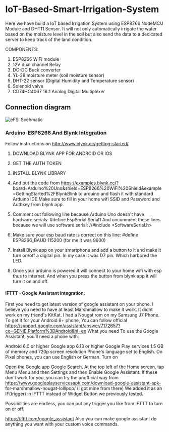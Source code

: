 # IoT-Based-Smart-Irrigation-System
Here we have build a IoT based Irrigation System using ESP8266 NodeMCU Module and DHT11 Sensor. It will not only automatically irrigate the water based on the moisture level in the soil but also send the data to a dedicated server to keep track of the land condition. 

COMPONENTS:
  1. ESP8266 WiFi module
  2. 12V dual channel Relay
  3. DC-DC Buck converter
  4. YL-38 moisture meter (soil moisture sensor)
  5. DHT-22 sensor (Digital Humidity and Temperature sensor)
  6. Solenoid valve
  7. CD74HC4067 16:1 Analog Digital Multiplexer
  
## Connection diagram  
 ![eFSI Scehmatic](https://user-images.githubusercontent.com/37745069/81949178-2d383680-9620-11ea-891c-0ea54c8dfb20.png)

### Arduino-ESP8266 And Blynk Integration

Follow instructions on http://www.blynk.cc/getting-started/
1. DOWNLOAD BLYNK APP FOR ANDROID OR IOS
2. GET THE AUTH TOKEN
3. INSTALL BLYNK LIBRARY
4. And put the code from https://examples.blynk.cc/?          board=Arduino%20Uno&shield=ESP8266%20WiFi%20Shield&example=GettingStarted%2FBlynkBlink to arduino and flash it with standard Arduino  IDE.Make sure to fill in your home wifi SSID and Password and Authkey from blynk app.

5. Comment out following line because Arduino Uno doesn't have hardware serials: #define EspSerial Serial1
   And uncomment these lines because we will use software serial: //#include <SoftwareSerial.h> 

6. Make sure your esp baud rate is correct on this line: #define ESP8266_BAUD 115200 (for me it was 9600)

7. Install Blynk app on your smartphone and add a button to it and make it turn on/off a digital pin. In my case it was D7 pin. Which      harbored the LED.

8. Once your arduino is powered it will connect to your home wifi with esp thus to internet. And when you press the button from blynk      app it will turn it on and off.

#### IFTTT - Google Assistant Integration:

First you need to get latest version of google assistant on your phone. I believe you need to have at least Marshmallow to make it work. It didnt work on my friend's KitKat. I had a Nougat rom on my Samsung J7 Phone. To get it for your Android 6+ phone,
You can follow official https://support.google.com/assistant/answer/7172657?co=GENIE.Platform%3DAndroid&hl=en
What you need To use the Google Assistant, you’ll need a phone with:

  Android 6.0 or higher
  Google app 6.13 or higher
  Google Play services
  1.5 GB of memory and 720p screen resolution
  Phone's language set to English. On Pixel phones, you can use English or German.
  Turn on

  Open the Google app Google Search.
  At the top left of the Home screen, tap Menu Menu and then Settings and then Enable Google Assistant.
  If these don't work for you, you can try the unofficial way from https://www.googleplayservicesapk.com/download-google-assistant-apk-   for-marshmallow-nougat-lollipop/ (I got mine from there)
  We added it as an IF(trigger) in IFTTT instead of Widget Button we previously tested.

  Possibilities are endless, you can put any trigger you like from IFTTT to turn on or off.

  https://ifttt.com/google_assistant Also you can make google assistant do anything you want with your custom voice commands.
